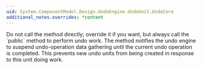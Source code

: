 ```yaml
---
uid: System.ComponentModel.Design.UndoEngine.UndoUnit.UndoCore
additional_notes.overrides: *content
---
```


<p>Do not call the <xref href="System.ComponentModel.Design.UndoEngine.UndoUnit.UndoCore"></xref> method directly; override it if you want, but always call the `public`<xref href="System.ComponentModel.Design.UndoEngine.UndoUnit.Undo"></xref> method to perform undo work. The <xref href="System.ComponentModel.Design.UndoEngine.UndoUnit.Undo"></xref> method notifies the undo engine to suspend undo-operation data gathering until the current undo operation is completed. This prevents new undo units from being created in response to this unit doing work.</p>


